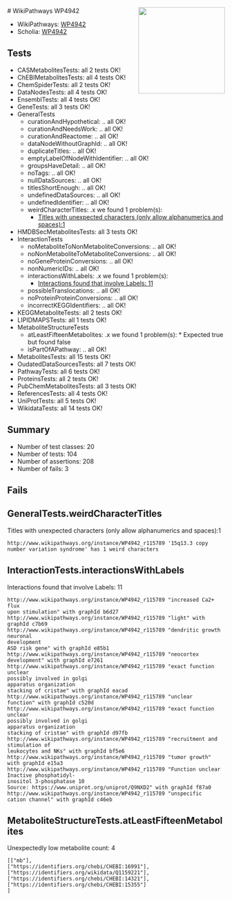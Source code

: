 <img style="float: right; width: 200px" src="https://upload.wikimedia.org/wikipedia/commons/thumb/8/83/Wplogo_with_text_500.png/640px-Wplogo_with_text_500.png" />
# WikiPathways WP4942

* WikiPathways: [WP4942](https://new.wikipathways.org/pathways/WP4942)
* Scholia: [WP4942](https://scholia.toolforge.org/wikipathways/WP4942)
## Tests
* CASMetabolitesTests: all 2 tests OK!
* ChEBIMetabolitesTests: all 4 tests OK!
* ChemSpiderTests: all 2 tests OK!
* DataNodesTests: all 4 tests OK!
* EnsemblTests: all 4 tests OK!
* GeneTests: all 3 tests OK!
* GeneralTests
    * curationAndHypothetical: .. all OK!
    * curationAndNeedsWork: .. all OK!
    * curationAndReactome: .. all OK!
    * dataNodeWithoutGraphId: .. all OK!
    * duplicateTitles: .. all OK!
    * emptyLabelOfNodeWithIdentifier: .. all OK!
    * groupsHaveDetail: .. all OK!
    * noTags: .. all OK!
    * nullDataSources: .. all OK!
    * titlesShortEnough: .. all OK!
    * undefinedDataSources: .. all OK!
    * undefinedIdentifier: .. all OK!
    * weirdCharacterTitles: .x we found 1 problem(s):
        * [Titles with unexpected characters (only allow alphanumerics and spaces):1](#fda87b3f)
* HMDBSecMetabolitesTests: all 3 tests OK!
* InteractionTests
    * noMetaboliteToNonMetaboliteConversions: .. all OK!
    * noNonMetaboliteToMetaboliteConversions: .. all OK!
    * noGeneProteinConversions: .. all OK!
    * nonNumericIDs: .. all OK!
    * interactionsWithLabels: .x we found 1 problem(s):
        * [Interactions found that involve Labels: 11](#fe97a8b9)
    * possibleTranslocations: .. all OK!
    * noProteinProteinConversions: .. all OK!
    * incorrectKEGGIdentifiers: .. all OK!
* KEGGMetaboliteTests: all 2 tests OK!
* LIPIDMAPSTests: all 1 tests OK!
* MetaboliteStructureTests
    * atLeastFifteenMetabolites: .x we found 1 problem(s):
            * Expected true but found false
    * isPartOfAPathway: .. all OK!
* MetabolitesTests: all 15 tests OK!
* OudatedDataSourcesTests: all 7 tests OK!
* PathwayTests: all 6 tests OK!
* ProteinsTests: all 2 tests OK!
* PubChemMetabolitesTests: all 3 tests OK!
* ReferencesTests: all 4 tests OK!
* UniProtTests: all 5 tests OK!
* WikidataTests: all 14 tests OK!


## Summary

* Number of test classes: 20
* Number of tests: 104
* Number of assertions: 208
* Number of fails: 3

## Fails

<a name="fda87b3f" />

## GeneralTests.weirdCharacterTitles

Titles with unexpected characters (only allow alphanumerics and spaces):1
```
http://www.wikipathways.org/instance/WP4942_r115789 '15q13.3 copy number variation syndrome' has 1 weird characters
```

<a name="fe97a8b9" />

## InteractionTests.interactionsWithLabels

Interactions found that involve Labels: 11
```
http://www.wikipathways.org/instance/WP4942_r115789 "increased Ca2+ flux
upon stimulation" with graphId b6d27
http://www.wikipathways.org/instance/WP4942_r115789 "light" with graphId c7b69
http://www.wikipathways.org/instance/WP4942_r115789 "dendritic growth
neuronal 
development
ASD risk gene" with graphId e85b1
http://www.wikipathways.org/instance/WP4942_r115789 "neocortex 
development" with graphId e7261
http://www.wikipathways.org/instance/WP4942_r115789 "exact function unclear
possibly involved in golgi
apparatus organization
stacking of cristae" with graphId eacad
http://www.wikipathways.org/instance/WP4942_r115789 "unclear 
function" with graphId c520d
http://www.wikipathways.org/instance/WP4942_r115789 "exact function unclear
possibly involved in golgi
apparatus organization
stacking of cristae" with graphId d97fb
http://www.wikipathways.org/instance/WP4942_r115789 "recruitment and 
stimulation of
leukocytes and NKs" with graphId bf5e6
http://www.wikipathways.org/instance/WP4942_r115789 "tumor growth" with graphId e15a3
http://www.wikipathways.org/instance/WP4942_r115789 "Function unclear
Inactive phosphatidyl-
inositol 3-phosphatase 10
Source: https://www.uniprot.org/uniprot/Q9NXD2" with graphId f87a0
http://www.wikipathways.org/instance/WP4942_r115789 "unspecific 
cation channel" with graphId c46eb
```

<a name="6d42915b" />

## MetaboliteStructureTests.atLeastFifteenMetabolites

Unexpectedly low metabolite count: 4

```
[["mb"],
["https://identifiers.org/chebi/CHEBI:16991"],
["https://identifiers.org/wikidata/Q1159221"],
["https://identifiers.org/chebi/CHEBI:14321"],
["https://identifiers.org/chebi/CHEBI:15355"]
]
```


